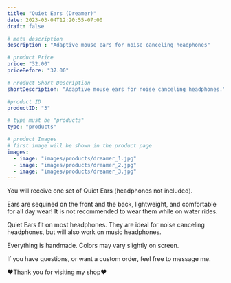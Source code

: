```yaml
---
title: "Quiet Ears (Dreamer)"
date: 2023-03-04T12:20:55-07:00
draft: false

# meta description
description : "Adaptive mouse ears for noise canceling headphones"

# product Price
price: "32.00"
priceBefore: "37.00"

# Product Short Description
shortDescription: "Adaptive mouse ears for noise canceling headphones."

#product ID
productID: "3"

# type must be "products"
type: "products"

# product Images
# first image will be shown in the product page
images:
  - image: "images/products/dreamer_1.jpg"
  - image: "images/products/dreamer_2.jpg"
  - image: "images/products/dreamer_3.jpg"
---
```


You will receive one set of Quiet Ears (headphones not included).

Ears are sequined on the front and the back, lightweight, and comfortable for all day wear! It is not recommended to wear them while on water rides.

Quiet Ears fit on most headphones. They are ideal for noise canceling headphones, but will also work on music headphones.

Everything is handmade. Colors may vary slightly on screen.

If you have questions, or want a custom order, feel free to message me.

❤Thank you for visiting my shop❤
